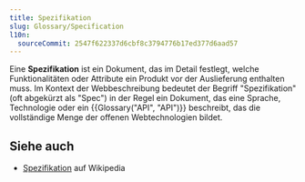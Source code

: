 ```yaml
---
title: Spezifikation
slug: Glossary/Specification
l10n:
  sourceCommit: 2547f622337d6cbf8c3794776b17ed377d6aad57
---
```


Eine **Spezifikation** ist ein Dokument, das im Detail festlegt, welche Funktionalitäten oder Attribute ein Produkt vor der Auslieferung enthalten muss. Im Kontext der Webbeschreibung bedeutet der Begriff "Spezifikation" (oft abgekürzt als "Spec") in der Regel ein Dokument, das eine Sprache, Technologie oder ein {{Glossary("API", "API")}} beschreibt, das die vollständige Menge der offenen Webtechnologien bildet.

## Siehe auch

- [Spezifikation](https://en.wikipedia.org/wiki/Specification) auf Wikipedia
